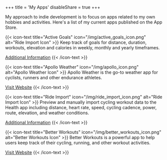 +++
title = 'My Apps'
disableShare = true
+++

My approach to indie development is to focus on apps related to my own hobbies and activities. Here's a
list of my current apps published on the App Store.

{{< icon-text title="Active Goals" icon="/img/active_goals_icon.png" alt="Ride Import Icon" >}}
Keep track of goals for distance, duration, workouts, elevation and calories in weekly, monthly and yearly timeframes.

[Additional Information](/active-goals/)
{{< /icon-text >}}

{{< icon-text title="Apollo Weather" icon="/img/apollo_icon.png" alt="Apollo Weather Icon" >}}
Apollo Weather is the go-to weather app for cyclists, runners and other endurance athletes.

[Visit Website](https://apolloweather.com)
{{< /icon-text >}}

{{< icon-text title="Ride Import" icon="/img/ride_import_icon.png" alt="Ride Import Icon" >}}
Preview and manually import cycling workout data to the Health app including
distance, heart rate, speed, cycling cadence, power, route, elevation, and weather conditions.

[Additional Information](/ride-import/)
{{< /icon-text >}}

{{< icon-text title="Better Workouts" icon="/img/better_workouts_icon.png" alt="Better Workouts Icon" >}}
Better Workouts is a powerful app to help users keep track of their cycling, running, and other workout activities.

[Visit Website](https://betterworkouts.app)
{{< /icon-text >}}
